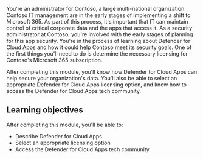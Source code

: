 You're an administrator for Contoso, a large multi-national organization. Contoso IT management are in the early stages of implementing a shift to Microsoft 365. As part of this process, it's important that IT can maintain control of critical corporate data and the apps that access it. As a security administrator at Contoso, you're involved with the early stages of planning for this app security. You're in the process of learning about Defender for Cloud Apps and how it could help Contoso meet its security goals. One of the first things you'll need to do is determine the necessary licensing for Contoso's Microsoft 365 subscription.

After completing this module, you'll know how Defender for Cloud Apps can help secure your organization's data. You'll also be able to select an appropriate Defender for Cloud Apps licensing option, and know how to access the Defender for Cloud Apps tech community.

## Learning objectives

After completing this module, you'll be able to:

- Describe Defender for Cloud Apps
- Select an appropriate licensing option
- Access the Defender for Cloud Apps tech community
